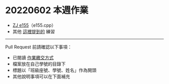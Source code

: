 # 20220602 本週作業

- [ZJ e155](https://zerojudge.tw/ShowProblem?problemid=e155)（e155.cpp）
- 其他 [這裡提到的](https://emanlaicepsa.github.io/2020/12/03/0-19/) 練習

---

Pull Request 前請確認以下事項：

* 已閱讀 [作業繳交方式](https://hackmd.io/@nssh/nscsc/%2F%40nssh%2Fsummit-homework)
* 檔案放在自己學號的目錄下
* 標題以「班級座號、學號、姓名」作為開頭
* 其他說明事項可以在下面補充
